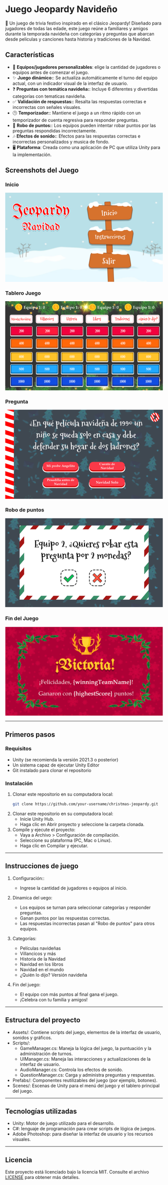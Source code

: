 # **Juego Jeopardy Navideño**

🎄 Un juego de trivia festivo inspirado en el clásico Jeopardy! Diseñado para jugadores de todas las edade, este juego reúne a familiares y amigos durante la temporada navideña con categorías y preguntas que abarcan desde peliculas y canciones hasta historia y tradiciones de la Navidad.

## **Características**
- 🎅 **Equipos/jugadores personalizables**: elige la cantidad de jugadores o equipos antes de comenzar el juego.
- ✨ **Juego dinámico:**: Se actualiza automáticamente el turno del equipo actual, con un indicador visual de la interfaz de usuario.
- ❓ **Preguntas con temática navideña:**: Incluye 6 diferentes y divertidas categorías con tematicas navideña.
- ✅ **Validación de respuestas:**: Resalta las respuestas correctas e incorrectas con señales visuales.
- 🕒 **Temporizador:**: Mantiene el juego a un ritmo rápido con un temporizador de cuenta regresiva para responder preguntas.
- 🔄 **Robo de puntos:**: Los equipos pueden intentar robar puntos por las preguntas respondidas incorrectamente.
- 🎶 **Efectos de sonido:**: Efectos para las respuestas correctas e incorrectas personalizados y musica de fondo.
- 🖥️ **Plataforma**: Creada como una aplicación de PC que utiliza Unity para la implementación.

## **Screenshots del Juego**

### Inicio
![Inicio](Assets/UI/Screenshots/Home.png)

### Tablero Juego
![Inicio](Assets/UI/Screenshots/Board_V2.png)

### Pregunta
![Inicio](Assets/UI/Screenshots/Q&A.png)

### Robo de puntos
![Inicio](Assets/UI/Screenshots/Q&A_steal.png)

### Fin del Juego
![Inicio](Assets/UI/Screenshots/Winner.png)

---

## **Primeros pasos**

### Requisitos
- Unity (se recomienda la versión 2021.3 o posterior)
- Un sistema capaz de ejecutar Unity Editor
- Git instalado para clonar el repositorio

### Instalación
1. Clonar este repositorio en su computadora local:
   ```bash
   git clone https://github.com/your-username/christmas-jeopardy.git
2. Clonar este repositorio en su computadora local:
   - Inicie Unity Hub.
   - Haga clic en Abrir proyecto y seleccione la carpeta clonada.
3. Compile y ejecute el proyecto:
   - Vaya a Archivo > Configuración de compilación.
   - Seleccione su plataforma (PC, Mac o Linux).
   - Haga clic en Compilar y ejecutar.

---

## **Instrucciones de juego**

1. Configuración::
   - Ingrese la cantidad de jugadores o equipos al inicio.
    
2. Dinamica del uego:
   - Los equipos se turnan para seleccionar categorías y responder preguntas.
   - Ganan puntos por las respuestas correctas.
   - Las respuestas incorrectas pasan al "Robo de puntos" para otros equipos.
    
3. Categorías:
   - Películas navideñas
   - Villancicos y más
   - Historia de la Navidad
   - Navidad en los libros
   - Navidad en el mundo
   - ¿Quién lo dijo? Versión navideña
    
4. Fin del juego:
   - El equipo con más puntos al final gana el juego.
   - ¡Celebra con tu familia y amigos!

---

## **Estructura del proyecto**
- Assets/: Contiene scripts del juego, elementos de la interfaz de usuario, sonidos y gráficos.
- Scripts/:
    - GameManager.cs: Maneja la lógica del juego, la puntuación y la administración de turnos.
    - UIManager.cs: Maneja las interacciones y actualizaciones de la interfaz de usuario.
    - AudioManager.cs: Controla los efectos de sonido.
    - QuestionManager.cs: Carga y administra preguntas y respuestas.
- Prefabs/: Componentes reutilizables del juego (por ejemplo, botones).
- Scenes/: Escenas de Unity para el menú del juego y el tablero principal del juego.

---

## **Tecnologías utilizadas**
- Unity: Motor de juego utilizado para el desarrollo.
- C#: lenguaje de programación para crear scripts de lógica de juegos.
- Adobe Photoshop: para diseñar la interfaz de usuario y los recursos visuales.

---

## **Licencia**
Este proyecto está licenciado bajo la licencia MIT. Consulte el archivo [LICENSE](LICENSE) para obtener más detalles.
